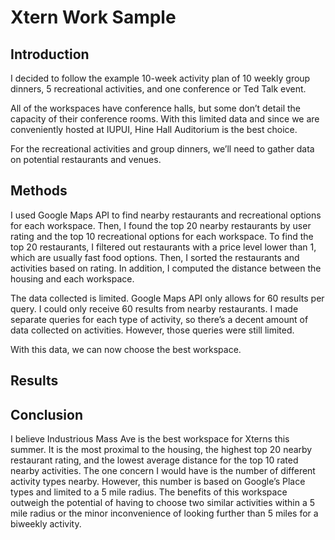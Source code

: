 # Xtern Work Sample

## Introduction

I decided to follow the example 10-week activity plan of 10 weekly group dinners, 5 recreational activities, and one conference or Ted Talk event.

All of the workspaces have conference halls, but some don’t detail the capacity of their conference rooms. With this limited data and since we are conveniently hosted at IUPUI, Hine Hall Auditorium is the best choice.

For the recreational activities and group dinners, we’ll need to gather data on potential restaurants and venues.

## Methods

I used Google Maps API to find nearby restaurants and recreational options for each workspace. Then, I found the top 20 nearby restaurants by user rating and the top 10 recreational options for each workspace. To find the top 20 restaurants, I filtered out restaurants with a price level lower than 1, which are usually fast food options. Then, I sorted the restaurants and activities based on rating. In addition, I computed the distance between the housing and each workspace.

The data collected is limited. Google Maps API only allows for 60 results per query. I could only receive 60 results from nearby restaurants. I made separate queries for each type of activity, so there’s a decent amount of data collected on activities. However, those queries were still limited.

With this data, we can now choose the best workspace.

## Results


## Conclusion

I believe Industrious Mass Ave is the best workspace for Xterns this summer. 
It is the most proximal to the housing, the highest top 20 nearby restaurant rating, and the lowest average distance for the top 10 rated nearby activities. 
The one concern I would have is the number of different activity types nearby. However, this number is based on Google’s Place types and limited to a 5 mile radius.
The benefits of this workspace outweigh the potential of having to choose two similar activities within a 5 mile radius or the minor inconvenience of looking further than 5 miles for a biweekly activity. 

